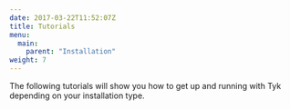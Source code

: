 ```yaml
---
date: 2017-03-22T11:52:07Z
title: Tutorials
menu:
  main:
    parent: "Installation"
weight: 7
---
```


The following tutorials will show you how to get up and running with Tyk depending on your installation type. 
